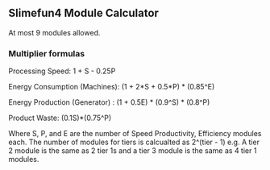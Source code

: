## Slimefun4 Module Calculator

At most 9 modules allowed.

### Multiplier formulas

Processing Speed: 1 + S - 0.25P

Energy Consumption (Machines):  (1 + 2\*S + 0.5\*P) \* (0.85^E)

Energy Production (Generator) : (1 + 0.5E) \* (0.9^S) \* (0.8^P)

Product Waste: (0.1S)\*(0.75^P)

Where S, P, and E are the number of Speed Productivity, Efficiency modules each. The number of modules for tiers is calcualted as 2^(tier - 1) e.g. A tier 2 module is the same as 2 tier 1s and a tier 3 module is the same as 4 tier 1 modules.
